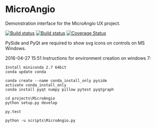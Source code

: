 # MicroAngio
Demonstration interface for the MicroAngio UX project.

[![Build status](https://api.travis-ci.org/WasatchPhotonics/MicroAngio.svg?branch=master)](https://travis-ci.org/WasatchPhotonics/MicroAngio)
[![Build status](https://ci.appveyor.com/api/projects/status/cqsxoj43q9v5jc16/branch/master?svg=true)](https://ci.appveyor.com/project/NathanHarrington/microangio/branch/master)
[![Coverage Status](https://coveralls.io/repos/github/WasatchPhotonics/MicroAngio/badge.svg?branch=master)](https://coveralls.io/github/WasatchPhotonics/MicroAngio?branch=master)

PySide and PyQt are required to show svg icons on controls on MS
Windows.


2016-04-27 15:51 Instructions for environment creation on windows 7:

    Install miniconda 2.7 64bit
    conda update conda

    conda create --name conda_install_only pyside
    activate conda_install_only
    conda install pyqt numpy pillow pytest pyqtgraph
    
    cd projects\MicroAngio
    python setup.py develop

    py.test

    python -u scripts\MicroAngio.py
